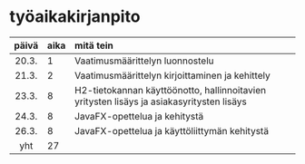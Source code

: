 # työaikakirjanpito

| päivä | aika | mitä tein  |
| :----:|:-----| :-----|
| 20.3. | 1    | Vaatimusmäärittelyn luonnostelu |
| 21.3. | 2    | Vaatimusmäärittelyn kirjoittaminen ja kehittely |
| 23.3. | 8    | H2-tietokannan käyttöönotto, hallinnoitavien yritysten lisäys ja asiakasyritysten lisäys |
| 24.3. | 8    | JavaFX-opettelua ja kehitystä |
| 26.3. | 8    | JavaFX-opettelua ja käyttöliittymän kehitystä |
| yht   | 27    | | 

